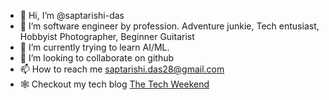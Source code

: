 - 👋 Hi, I’m @saptarishi-das
- 👀 I’m software engineer by profession. Adventure junkie, Tech entusiast, Hobbyist Photographer, Beginner Guitarist
- 🌱 I’m currently trying to learn AI/ML. 
- 💞️ I’m looking to collaborate on github
- 📫 How to reach me saptarishi.das28@gmail.com
- :spider_web: Checkout my tech blog [The Tech Weekend](https://thetechweekend.blogspot.com/)

<!---
saptarishi-das/saptarishi-das is a ✨ special ✨ repository because its `README.md` (this file) appears on your GitHub profile.
You can click the Preview link to take a look at your changes.
--->
